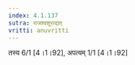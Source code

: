 ```yaml
---
index: 4.1.137
sutra: राजश्वशुराद्यत्‌
vritti: anuvritti
---
```


तस्य 6/1 [4।1।92], अपत्यम् 1/1 [4।1।92]